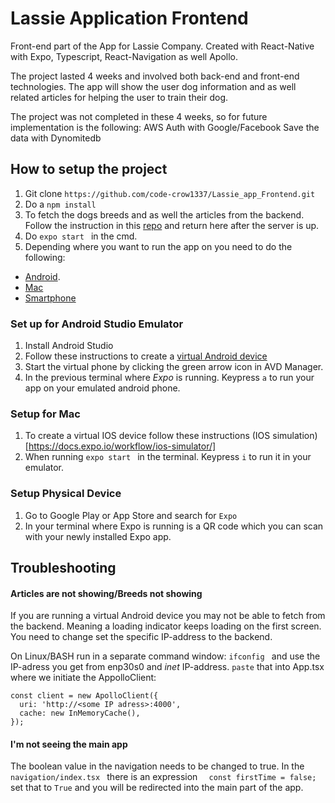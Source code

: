 # Lassie Application Frontend
Front-end part of the App for Lassie Company.
Created with React-Native with Expo, Typescript, React-Navigation as well Apollo.

The project lasted 4 weeks and involved both back-end and front-end technologies. The app will show the user dog information and as well related articles for helping 
the user to train their dog. 

The project was not completed in these 4 weeks, so for future implementation is the following:
AWS Auth with Google/Facebook
Save the data with Dynomitedb

## How to setup the project
1. Git clone ``` https://github.com/code-crow1337/Lassie_app_Frontend.git ```
2. Do a ```npm install ```
3. To fetch the dogs breeds and as well the articles from the backend.
   Follow the instruction in this [repo](https://github.com/code-crow1337/Lassie_app_Backend) and return here after the server is up. 
4. Do ```expo start ``` in the cmd.
5. Depending where you want to run the app on you need to do the following:
  - [Android](#android).
  - [Mac](#ios)
  - [Smartphone](#app)

### Set up for Android Studio Emulator 
[](#android)
1. Install Android Studio
2. Follow these instructions to create a [virtual Android device](https://docs.expo.io/workflow/android-studio-emulator/)
3. Start the virtual phone by clicking the green arrow icon in AVD Manager.
3. In the previous terminal where *Expo* is running. Keypress  ```a``` to run your app on your emulated android phone. 

### Setup for Mac
[](#ios)
1. To create a virtual IOS device follow these instructions (IOS simulation)[https://docs.expo.io/workflow/ios-simulator/]
1. When running ```expo start ```  in the terminal. Keypress ```i``` to run it in your emulator. 

### Setup Physical Device
[](#app)
1. Go to Google Play or App Store and search for ```Expo```
2. In your terminal where Expo is running is a QR code which you can scan with your newly installed Expo app. 

## Troubleshooting
#### Articles are not showing/Breeds not showing
If you are running a virtual Android device you may not be able to fetch from the backend. Meaning a loading indicator keeps loading on the first screen.
You need to change set the specific IP-address to the backend. 

On Linux/BASH run in a separate command window:
```ifconfig ```
and use the IP-adress you get from enp30s0 and *inet* IP-address.
```paste``` that into App.tsx where we initiate the AppolloClient: 

``` 
const client = new ApolloClient({
  uri: 'http://<some IP adress>:4000',
  cache: new InMemoryCache(),
});
```

#### I'm not seeing the main app
The boolean value in the navigation needs to be changed to true.
In the ```navigation/index.tsx ``` there is an expression ```  const firstTime = false;```  set that to ```True``` and you will be redirected into
the main part of the app. 
